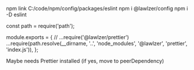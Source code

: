 npm link C:/code/npm/config/packages/eslint
npm i @lawlzer/config
npm i -D eslint

const path = require('path');

module.exports = {
// ...require('@lawlzer/prettier')
...require(path.resolve(\_\_dirname, '..', 'node_modules', '@lawlzer', 'prettier', 'index.js')),
};

Maybe needs Prettier installed
(if yes, move to peerDependency)

